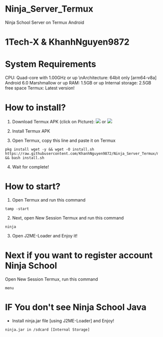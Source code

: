 # Ninja_Server_Termux
Ninja School Server on Termux Android

#
# 1Tech-X & KhanhNguyen9872
#

# System Requirements
CPU: Quad-core with 1.00GHz or up
\nArchitecture: 64bit only [arm64-v8a]
Android 6.0 Marshmallow or up
RAM: 1.5GB or up
Internal storage: 2.5GB free space
Termux: Latest version!

# How to install?
1. Download Termux APK (click on Picture): 
[![](https://github.com/KhanhNguyen9872/Ninja_Server_Termux/raw/main/image/termux.png)](https://f-droid.org/repo/com.termux_118.apk)
 or 
[![](https://github.com/KhanhNguyen9872/Ninja_Server_Termux/raw/main/image/termux.png)](https://github.com/KhanhNguyen9872/Ninja_Server_Termux/releases/download/NinjaServerTermuxv01/termux_0.118.apk)

2. Install Termux APK
3. Open Termux, copy this line and paste it on Termux

```
pkg install wget -y && wget -O install.sh https://raw.githubusercontent.com/KhanhNguyen9872/Ninja_Server_Termux/main/install.sh && bash install.sh
```
4. Wait for complete!

# How to start?
1. Open Termux and run this command
```
tamp -start
```
2. Next, open New Session Termux and run this command
```
ninja
```
3. Open J2ME-Loader and Enjoy it!

# Next if you want to register account Ninja School
Open New Session Termux, run this command
```
menu
```

# IF You don't see Ninja School Java
 - Install ninja.jar file [using J2ME-Loader] and Enjoy!
```
ninja.jar in /sdcard [Internal Storage]
```
